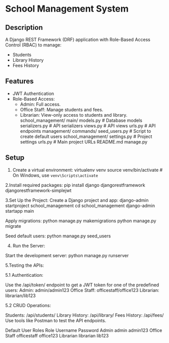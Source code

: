 # School Management System

## Description
A Django REST Framework (DRF) application with Role-Based Access Control (RBAC) to manage:
- Students
- Library History
- Fees History

## Features
- JWT Authentication
- Role-Based Access:
  - Admin: Full access.
  - Office Staff: Manage students and fees.
  - Librarian: View-only access to students and library.
 school_management/
    main/
        models.py       # Database models
        serializers.py  # API serializers
        views.py        # API views
        urls.py         # API endpoints
        management/
            commands/
                seed_users.py  # Script to create default users
    school_management/
        settings.py     # Project settings
        urls.py         # Main project URLs
    README.md
    manage.py 

## Setup
1. Create a virtual environment:
   virtualenv venv
   source venv/bin/activate  # On Windows, use `venv\Scripts\activate`

2.Install required packages:
pip install django djangorestframework djangorestframework-simplejwt

3.Set Up the Project:
Create a Django project and app:
django-admin startproject school_management
cd school_management
django-admin startapp main

Apply migrations:
python manage.py makemigrations
python manage.py migrate

Seed default users:
python manage.py seed_users

4. Run the Server:

Start the development server:
python manage.py runserver

5.Testing the APIs:

5.1 Authentication:

Use the /api/token/ endpoint to get a JWT token for one of the predefined users:
Admin: admin/admin123
Office Staff: officestaff/office123
Librarian: librarian/lib123

5.2 CRUD Operations:

Students: /api/students/
Library History: /api/library/
Fees History: /api/fees/
Use tools like Postman to test the API endpoints.

Default User Roles
Role	Username	Password
Admin	admin	admin123
Office Staff	officestaff	office123
Librarian	librarian	lib123
